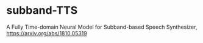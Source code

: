 # subband-TTS
A Fully Time-domain Neural Model for Subband-based Speech Synthesizer,
https://arxiv.org/abs/1810.05319
